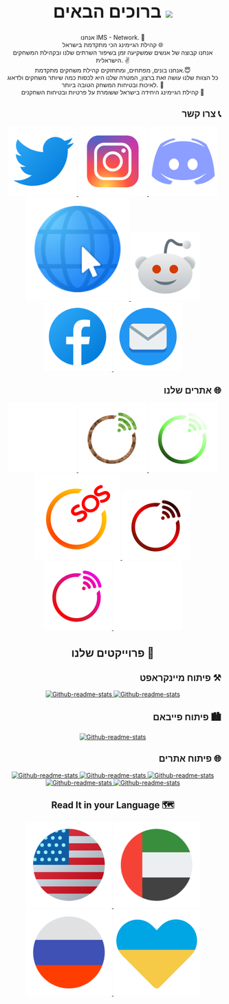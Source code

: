 
<!-- Welcome Text -->
<div align="center">
<h1 style="font-size:40px">ברוכים הבאים <img src="https://media.giphy.com/media/hvRJCLFzcasrR4ia7z/giphy.gif" width="40">
</h1>
<div>
<p align="center">

אנחנו IMS - Network. 👋\
קהילת הגיימינג הכי מתקדמת בישראל 🌐\
אנחנו קבוצה של אנשים שמשקיעה זמן בשיפור השרתים שלנו ובקהילת המשחקים הישראלית. ✌️\
אנחנו בונים, מפתחים, ומתחזקים קהילת משחקים מתקדמת.😇\
כל הצוות שלנו עושה זאת ברצון, המטרה שלנו היא לכסות כמה שיותר משחקים ולדאוג לאיכות ובטיחות המשחק הטובה ביותר. 🤩\
קהילת הגיימינג היחידה בישראל ששומרת על פרטיות ובטיחות השחקנים 🔐
</p>

<h2 align="right">צרו קשר 📞</h2>
<p align="center">
    <a href="https://twitter.com/network_ims">
    <img alt="Twitter" title="Twitter" 
    src="photos/twitter.svg"/>
    </a>
    <a href="https://www.instagram.com/ims__network/">
    <img alt="Instagram" title="Instagram" 
    src="photos/Instagram.svg"/>
    </a>
    <a href="https://discord.gg/QzGBm33CeM">
    <img alt="Discord" title="Discord" 
    src="photos/discord.svg"/>
    <a href="https://ims-network.org">
    <img alt="Website" title="Our Webstie" 
    src="photos/web.svg"/>
    </a>
    <a href="https://www.reddit.com/r/IMS_Network/">
    <img alt="Reddit" title="Reddit" 
    src="photos/reddit.svg"/>
    </a>
    <a href="https://www.facebook.com/IMSNetworkOfficial">
    <img alt="Facebook" title="Facebook" 
    src="photos/facebook.svg"/>
    </a>
    <a href="mailto:team@ims-network.net?subject=[GitHub]">
    <img alt="Email" title="Email" 
    src="photos/email.svg"/>
    </a>
</p>

<h2 align="right">אתרים שלנו 🌐</h2>
<p align="center">
    <a href="https://open-source.ims-network.net">
    <img alt="אתר תודות וזכויות יוצרים" title="אתר תודות וזכויות יוצרים" 
    src="photos/copyright.svg"/>
    </a>
    <a href="https://mc-web.ims-network.net">
    <img alt="שרתי מיינקראפט" title="שרתי מיינקראפט" 
    src="photos/minecraft.svg"/>
    </a>
    <a href="https://alfine.ims-network.net/">
    <img alt="פרוייקט אלפיין" title="פרוייקט אלפיין"
    src="photos/alfine.svg"/>
    </a>
    <a href="https://status.ims-network.org/">
    <img alt="סטטוס שירות" title="סטטוס שירות"
    src="photos/sos.svg"/>
    </a>
    <a href="https://fivem-web.ims-network.net">
    <img alt="שרתי פייבאם" title="שרתי פייבאם"
    src="photos/fivem.svg"/>
    </a>
    <a href="https://devs.ims-network.net">
    <img alt="אתר מפתחים" title="אתר מפתחים"
    src="photos/devs.svg"/>
    </a>
    <a href="https://legal.ims-network.net">
    <img alt="התקנון שלנו" title="התקנון שלנו"
    src="photos/legal.svg"/>
    </a>
</p>

<div align="center">
<h1 style="font-size:25px">פרוייקטים שלנו 🦾</h1>
</div>
<h2 align="right">פיתוח מיינקראפט ⚒</h2>
<p align="center">
    <a href="https://github.com/anuraghazra/github-readme-stats">
    <img width="278" 
    src="https://denvercoder1-github-readme-stats.vercel.app/api/pin/?username=ims-network&repo=Minecraft&&theme=dark&hide_border=true" 
    alt="Github-readme-stats">
    </a>
    <a href="https://github.com/anuraghazra/github-readme-stats">
    <img width="278" 
    src="https://denvercoder1-github-readme-stats.vercel.app/api/pin/?username=ims-network&repo=Oravell-Plugins&&theme=dark&hide_border=true" 
    alt="Github-readme-stats">
    </a>
</p>

<h2 align="right">פיתוח פייבאם 🏙</h2>
<p align="center">
    <a href="https://github.com/anuraghazra/github-readme-stats">
    <img width="278" 
    src="https://denvercoder1-github-readme-stats.vercel.app/api/pin/?username=ims-network&repo=Andrada-City&&theme=dark&hide_border=true" 
    alt="Github-readme-stats">
    </a>
</p>

<h2 align="right">פיתוח אתרים 🌐</h2>
<p align="center">
    <a href="https://github.com/anuraghazra/github-readme-stats">
    <img width="278" 
    src="https://denvercoder1-github-readme-stats.vercel.app/api/pin/?username=ims-network&repo=IMS-Legal&&theme=dark&hide_border=true" 
    alt="Github-readme-stats">
    </a>
    <a href="https://github.com/anuraghazra/github-readme-stats">
    <img width="278" 
    src="https://denvercoder1-github-readme-stats.vercel.app/api/pin/?username=ims-network&repo=IMS-Jobs&&theme=dark&hide_border=true" 
    alt="Github-readme-stats">
    </a>
    <a href="https://github.com/anuraghazra/github-readme-stats">
    <img width="278" 
    src="https://denvercoder1-github-readme-stats.vercel.app/api/pin/?username=ims-network&repo=IMS-Devs&&theme=dark&hide_border=true" 
    alt="Github-readme-stats">
    </a>
    <a href="https://github.com/anuraghazra/github-readme-stats">
    <img width="278" 
    src="https://denvercoder1-github-readme-stats.vercel.app/api/pin/?username=ims-network&repo=IMS-Blog&&theme=dark&hide_border=true" 
    alt="Github-readme-stats">
    </a>
    <a href="https://github.com/anuraghazra/github-readme-stats">
    <img width="278" 
    src="https://denvercoder1-github-readme-stats.vercel.app/api/pin/?username=ims-network&repo=Playit.gg-Docs&&theme=dark&hide_border=true" 
    alt="Github-readme-stats">
    </a>
</p>
<div align="center">
<h2>Read It in your Language 🗺</h2>
    <a href="profile/README_en.md">
    <img alt="English" title="English" 
    src="photos/us.svg"/>
    </a>
    <a href="profile/README_ar.md">
    <img alt="Arabic" title="عربي" 
    src="photos/UAE.svg"/>
    </a>
    <a href="profile/README_ru.md">
    <img alt="Russian" title="русские #нетвойны" 
    src="photos/Russia.svg"/>
    </a>
    <a href="profile/README_au.md">
    <img alt="Ukraine" title="Україна #ЗаУкраїну" 
    src="photos/Ukraine.svg"/>
    </a>
</div>
